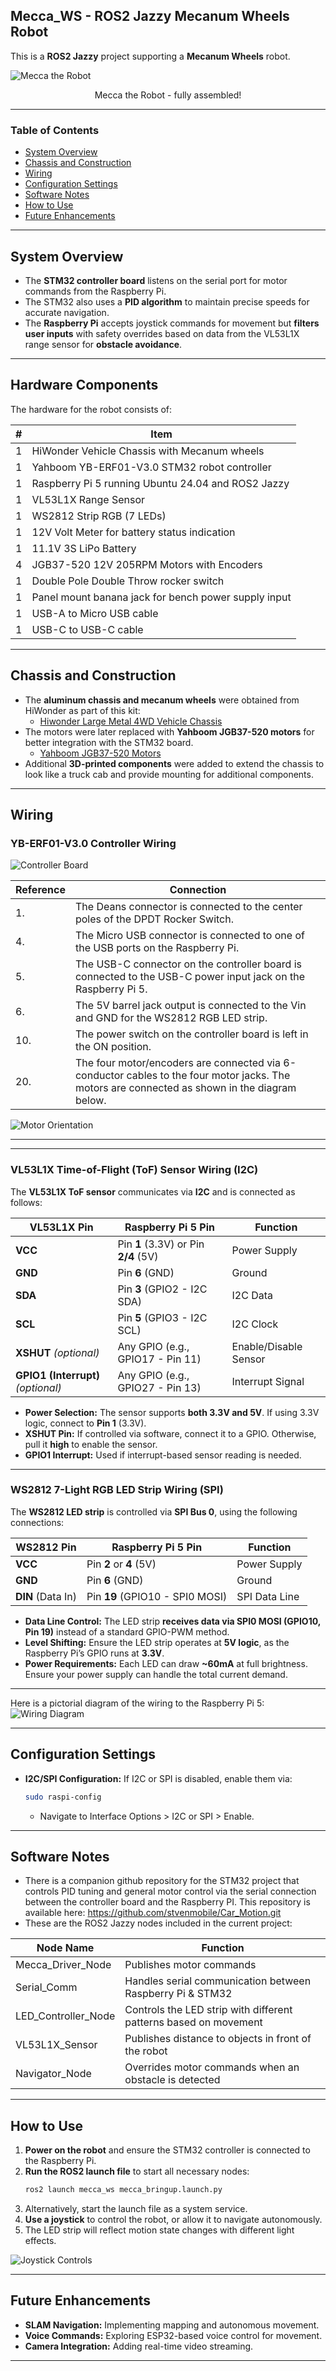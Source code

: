 ##  <a name='Mecca_WS-ROS2JazzyMecanumWheelsRobot'></a> Mecca_WS - ROS2 Jazzy Mecanum Wheels Robot <!-- omit in toc -->

This is a **ROS2 Jazzy** project supporting a **Mecanum Wheels** robot.

![  Mecca the Robot  ](images/mecca_1.png)

<p align="center">Mecca the Robot - fully assembled!</p>

---
### **Table of Contents**
<!-- TOC -->
- [System Overview](#system-overview)
- [Chassis and Construction](#chassis-and-construction)
- [Wiring](#wiring)
- [Configuration Settings](#configuration-settings)
- [Software Notes](#software-notes)
- [How to Use](#how-to-use)
- [Future Enhancements](#future-enhancements)

---
## <a name='SystemOverview'></a>System Overview
- The **STM32 controller board** listens on the serial port for motor commands from the Raspberry Pi.
- The STM32 also uses a **PID algorithm** to maintain precise speeds for accurate navigation.
- The **Raspberry Pi** accepts joystick commands for movement but **filters user inputs** with safety overrides based on data from the VL53L1X range sensor for **obstacle avoidance**.

---
## <a name='HardwareComponents'></a>Hardware Components <!-- omit in toc -->

The hardware for the robot consists of:

| #  | Item                                              |
|----|--------------------------------------------------|
| 1  | HiWonder Vehicle Chassis with Mecanum wheels        |
| 1  | Yahboom YB-ERF01-V3.0 STM32 robot controller |
| 1  | Raspberry Pi 5 running Ubuntu 24.04 and ROS2 Jazzy |
| 1  | VL53L1X Range Sensor                             |
| 1  | WS2812 Strip RGB (7 LEDs)                        |
| 1  | 12V Volt Meter for battery status indication     |
| 1  | 11.1V 3S LiPo Battery                            |
| 4  | JGB37-520 12V 205RPM Motors with Encoders        |
| 1  | Double Pole Double Throw rocker switch           |
| 1  | Panel mount banana jack for bench power supply input |
| 1  | USB-A to Micro USB cable                         |
| 1  | USB-C to USB-C cable                             |

---
## <a name='ChassisandConstruction'></a>Chassis and Construction
- The **aluminum chassis and mecanum wheels** were obtained from HiWonder as part of this kit:
  - [Hiwonder Large Metal 4WD Vehicle Chassis](https://www.hiwonder.com/products/large-metal-4wd-vehicle-chassis-green)
- The motors were later replaced with **Yahboom JGB37-520 motors** for better integration with the STM32 board. 
  - [Yahboom JGB37-520 Motors](https://category.yahboom.net/products/md520)
- Additional **3D-printed components** were added to extend the chassis to look like a truck cab and provide mounting for additional components.

---
## <a name='Wiring'></a>Wiring

### <a name='YB-ERF01-V3-0-Controller-Wiring'></a>YB-ERF01-V3.0 Controller Wiring <!-- omit in toc -->

![Controller Board ](images/YB-ERF01-V3.0.png)

| Reference | Connection |
|-----------|------------------------------------------------|
| 1. | The Deans connector is connected to the center poles of the DPDT Rocker Switch. |
| 4. | The Micro USB connector is connected to one of the USB ports on the Raspberry Pi. |
| 5. | The USB-C connector on the controller board is connected to the USB-C power input jack on the Raspberry Pi 5. |
| 6. | The 5V barrel jack output is connected to the Vin and GND for the WS2812 RGB LED strip. |
| 10. | The power switch on the controller board is left in the ON position. |
| 20. | The four motor/encoders are connected via 6-conductor cables to the four motor jacks. The motors are connected as shown in the diagram below. |

![Motor Orientation](images/motors.png)

---

---
###  <a name='VL53L1XTime-of-FlightToFSensorWiringI2C'></a> VL53L1X Time-of-Flight (ToF) Sensor Wiring (I2C) <!-- omit in toc -->
The **VL53L1X ToF sensor** communicates via **I2C** and is connected as follows:

| **VL53L1X Pin** | **Raspberry Pi 5 Pin** | **Function** |
|---------------|------------------|------------|
| **VCC** | Pin **1** (3.3V) or Pin **2/4** (5V) | Power Supply |
| **GND** | Pin **6** (GND) | Ground |
| **SDA** | Pin **3** (GPIO2 - I2C SDA) | I2C Data |
| **SCL** | Pin **5** (GPIO3 - I2C SCL) | I2C Clock |
| **XSHUT** *(optional)* | Any GPIO (e.g., GPIO17 - Pin 11) | Enable/Disable Sensor |
| **GPIO1 (Interrupt)** *(optional)* | Any GPIO (e.g., GPIO27 - Pin 13) | Interrupt Signal |

- **Power Selection:** The sensor supports **both 3.3V and 5V**. If using 3.3V logic, connect to **Pin 1** (3.3V).
- **XSHUT Pin:** If controlled via software, connect it to a GPIO. Otherwise, pull it **high** to enable the sensor.
- **GPIO1 Interrupt:** Used if interrupt-based sensor reading is needed.

---
###  <a name='WS28127-LightRGBLEDStripWiringSPI'></a> WS2812 7-Light RGB LED Strip Wiring (SPI)  <!-- omit in toc -->
The **WS2812 LED strip** is controlled via **SPI Bus 0**, using the following connections:

| **WS2812 Pin** | **Raspberry Pi 5 Pin** | **Function** |
|---------------|------------------|------------|
| **VCC** | Pin **2** or **4** (5V) | Power Supply |
| **GND** | Pin **6** (GND) | Ground |
| **DIN** (Data In) | Pin **19** (GPIO10 - SPI0 MOSI) | SPI Data Line |

- **Data Line Control:** The LED strip **receives data via SPI0 MOSI (GPIO10, Pin 19)** instead of a standard GPIO-PWM method.
- **Level Shifting:** Ensure the LED strip operates at **5V logic**, as the Raspberry Pi’s GPIO runs at **3.3V**.
- **Power Requirements:** Each LED can draw **~60mA** at full brightness. Ensure your power supply can handle the total current demand.
---

Here is a pictorial diagram of the wiring to the Raspberry Pi 5:
![Wiring Diagram](images/fritzing.png)


---



## <a name='ConfigurationSettings'></a>Configuration Settings
- **I2C/SPI Configuration:** If I2C or SPI is disabled, enable them via:
  ```bash
  sudo raspi-config
  ```
  - Navigate to Interface Options > I2C or SPI > Enable.

---
## <a name='SoftwareNotes'></a>Software Notes
- There is a companion github repository for the STM32 project that controls PID tuning and general motor control via the serial connection between the controller board and the Raspberry PI. This repository is available here: https://github.com/stvenmobile/Car_Motion.git
- These are the ROS2 Jazzy nodes included in the current project:

 <!-- omit in toc -->

<!-- Prevent ToC Generator from Including Table -->
<!-- Table Start -->
| Node Name              | Function                                               |
|------------------------|-------------------------------------------------------|
| Mecca_Driver_Node    | Publishes motor commands                              |
| Serial_Comm          | Handles serial communication between Raspberry Pi & STM32 |
| LED_Controller_Node  | Controls the LED strip with different patterns based on movement |
| VL53L1X_Sensor       | Publishes distance to objects in front of the robot  |
| Navigator_Node       | Overrides motor commands when an obstacle is detected |
<!-- Table End -->

---
## <a name='HowtoUse'></a>How to Use
1. **Power on the robot** and ensure the STM32 controller is connected to the Raspberry Pi.
2. **Run the ROS2 launch file** to start all necessary nodes:
   ```bash
   ros2 launch mecca_ws mecca_bringup.launch.py
   ```
3. Alternatively, start the launch file as a system service.
4. **Use a joystick** to control the robot, or allow it to navigate autonomously.
5. The LED strip will reflect motion state changes with different light effects.

![Joystick Controls](images/joystick_controls.png)

---
## <a name='FutureEnhancements'></a>Future Enhancements
- **SLAM Navigation:** Implementing mapping and autonomous movement.
- **Voice Commands:** Exploring ESP32-based voice control for movement.
- **Camera Integration:** Adding real-time video streaming.

---
